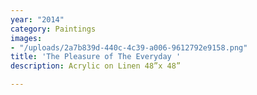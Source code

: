 ```yaml
---
year: "2014"
category: Paintings
images:
- "/uploads/2a7b839d-440c-4c39-a006-9612792e9158.png"
title: 'The Pleasure of The Everyday '
description: Acrylic on Linen 48”x 48”

---
```

